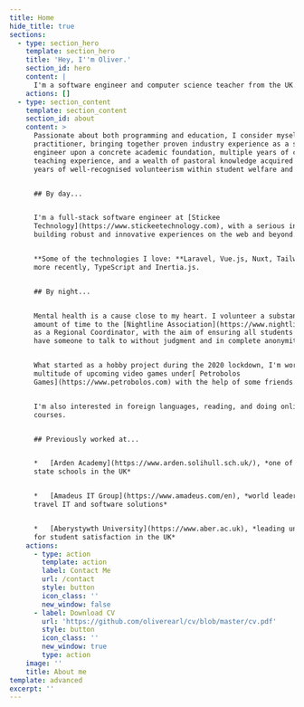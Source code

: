 ```yaml
---
title: Home
hide_title: true
sections:
  - type: section_hero
    template: section_hero
    title: 'Hey, I''m Oliver.'
    section_id: hero
    content: |
      I'm a software engineer and computer science teacher from the UK.
    actions: []
  - type: section_content
    template: section_content
    section_id: about
    content: >
      Passionate about both programming and education, I consider myself a dual
      practitioner, bringing together proven industry experience as a software
      engineer upon a concrete academic foundation, multiple years of classroom
      teaching experience, and a wealth of pastoral knowledge acquired from
      years of well-recognised volunteerism within student welfare and support.


      ## By day...


      I'm a full-stack software engineer at [Stickee
      Technology](https://www.stickeetechnology.com), with a serious interest in
      building robust and innovative experiences on the web and beyond.


      **Some of the technologies I love: **Laravel, Vue.js, Nuxt, Tailwind, and
      more recently, TypeScript and Inertia.js.


      ## By night...


      Mental health is a cause close to my heart. I volunteer a substantial
      amount of time to the [Nightline Association](https://www.nightline.ac.uk)
      as a Regional Coordinator, with the aim of ensuring all students in Wales
      have someone to talk to without judgment and in complete anonymity.


      What started as a hobby project during the 2020 lockdown, I'm working on a
      multitude of upcoming video games under[ Petrobolos
      Games](https://www.petrobolos.com) with the help of some friends.


      I'm also interested in foreign languages, reading, and doing online
      courses.


      ## Previously worked at...


      *   [Arden Academy](https://www.arden.solihull.sch.uk/), *one of the top
      state schools in the UK*


      *   [Amadeus IT Group](https://www.amadeus.com/en), *world leader of
      travel IT and software solutions*


      *   [Aberystywth University](https://www.aber.ac.uk), *leading university
      for student satisfaction in the UK*
    actions:
      - type: action
        template: action
        label: Contact Me
        url: /contact
        style: button
        icon_class: ''
        new_window: false
      - label: Download CV
        url: 'https://github.com/oliverearl/cv/blob/master/cv.pdf'
        style: button
        icon_class: ''
        new_window: true
        type: action
    image: ''
    title: About me
template: advanced
excerpt: ''
---
```

